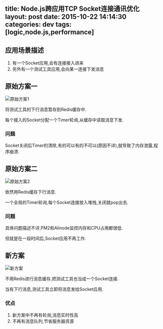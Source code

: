 title: Node.js跨应用TCP Socket连接通讯优化
layout: post
date: 2015-10-22 14:14:30
categories: dev
tags: [logic,node.js,performance]
---

## 应用场景描述

1. 有一个Socket应用,会有连接接入进来
2. 另外有一个测试工具应用,会向某一连接下发消息

## 原始方案一

![原始方案1](http://w3log.qiniudn.com/nodejs/1.jpg)

<!-- more -->

将测试工具的下行消息暂存到Redis缓存中.

每个接入的Socket分配一个Timer轮询,从缓存中读取消息下发.

### 问题

Socket关闭后Timer的清除,有的可以有的不可以(原因不详),就导致了内存泄露,程序崩溃.

## 原始方案二

![原始方案2](http://w3log.qiniudn.com/nodejs/2.jpg)

依然用Redis缓存下行消息.

一个全局的Timer轮询,每个Socket连接放入堆栈,关闭就pop出去.

### 问题

具体问题描述不详,PM2和Alinode监控内存和CPU占用都很低.

但就是在一段时间后,Socket应用不再工作.

## 新方案

![新方案](http://w3log.qiniudn.com/nodejs/3.jpg)

不用Redis进行消息缓存,把测试工具也当成一个Socket连接.

当有下行消息,测试工具立即将消息发给Socket应用.

### 优点

1. 新方案中不再有轮询,消息实时性高
2. 不再有消息队列,节省服务器资源

